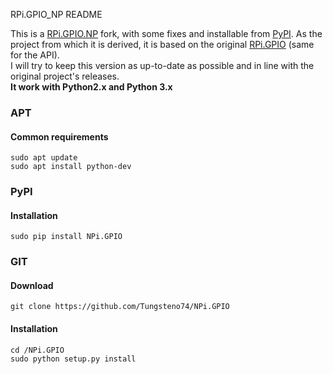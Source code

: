 RPi.GPIO_NP README

This is a [RPi.GPIO.NP](https://github.com/chainsx/RPi.GPIO.NP) fork, with some fixes and installable from [PyPI](https://pypi.org/project/NPi.GPIO/). As the project from which it is derived, it is based on the original [RPi.GPIO](https://pypi.python.org/pypi/RPi.GPIO) (same for the API).   
I will try to keep this version as up-to-date as possible and in line with the original project's releases.   
__It work with Python2.x and Python 3.x__

### APT 
#### Common requirements
    sudo apt update
    sudo apt install python-dev 

### PyPI
#### Installation
    sudo pip install NPi.GPIO

### GIT
#### Download
    git clone https://github.com/Tungsteno74/NPi.GPIO

#### Installation
    cd /NPi.GPIO               
    sudo python setup.py install
